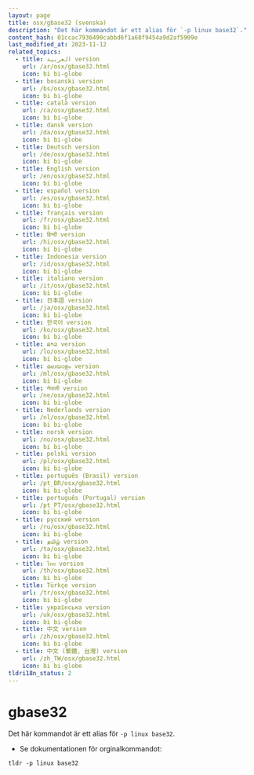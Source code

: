 ```yaml
---
layout: page
title: osx/gbase32 (svenska)
description: "Det här kommandot är ett alias för `-p linux base32`."
content_hash: 01ccac7936490cabbd6f1a68f9454a9d2af5909e
last_modified_at: 2023-11-12
related_topics:
  - title: العربية version
    url: /ar/osx/gbase32.html
    icon: bi bi-globe
  - title: bosanski version
    url: /bs/osx/gbase32.html
    icon: bi bi-globe
  - title: català version
    url: /ca/osx/gbase32.html
    icon: bi bi-globe
  - title: dansk version
    url: /da/osx/gbase32.html
    icon: bi bi-globe
  - title: Deutsch version
    url: /de/osx/gbase32.html
    icon: bi bi-globe
  - title: English version
    url: /en/osx/gbase32.html
    icon: bi bi-globe
  - title: español version
    url: /es/osx/gbase32.html
    icon: bi bi-globe
  - title: français version
    url: /fr/osx/gbase32.html
    icon: bi bi-globe
  - title: हिन्दी version
    url: /hi/osx/gbase32.html
    icon: bi bi-globe
  - title: Indonesia version
    url: /id/osx/gbase32.html
    icon: bi bi-globe
  - title: italiano version
    url: /it/osx/gbase32.html
    icon: bi bi-globe
  - title: 日本語 version
    url: /ja/osx/gbase32.html
    icon: bi bi-globe
  - title: 한국어 version
    url: /ko/osx/gbase32.html
    icon: bi bi-globe
  - title: ລາວ version
    url: /lo/osx/gbase32.html
    icon: bi bi-globe
  - title: മലയാളം version
    url: /ml/osx/gbase32.html
    icon: bi bi-globe
  - title: नेपाली version
    url: /ne/osx/gbase32.html
    icon: bi bi-globe
  - title: Nederlands version
    url: /nl/osx/gbase32.html
    icon: bi bi-globe
  - title: norsk version
    url: /no/osx/gbase32.html
    icon: bi bi-globe
  - title: polski version
    url: /pl/osx/gbase32.html
    icon: bi bi-globe
  - title: português (Brasil) version
    url: /pt_BR/osx/gbase32.html
    icon: bi bi-globe
  - title: português (Portugal) version
    url: /pt_PT/osx/gbase32.html
    icon: bi bi-globe
  - title: русский version
    url: /ru/osx/gbase32.html
    icon: bi bi-globe
  - title: தமிழ் version
    url: /ta/osx/gbase32.html
    icon: bi bi-globe
  - title: ไทย version
    url: /th/osx/gbase32.html
    icon: bi bi-globe
  - title: Türkçe version
    url: /tr/osx/gbase32.html
    icon: bi bi-globe
  - title: українська version
    url: /uk/osx/gbase32.html
    icon: bi bi-globe
  - title: 中文 version
    url: /zh/osx/gbase32.html
    icon: bi bi-globe
  - title: 中文 (繁體, 台灣) version
    url: /zh_TW/osx/gbase32.html
    icon: bi bi-globe
tldri18n_status: 2
---
```

# gbase32

Det här kommandot är ett alias för `-p linux base32`.

- Se dokumentationen för orginalkommandot:

`tldr -p linux base32`

